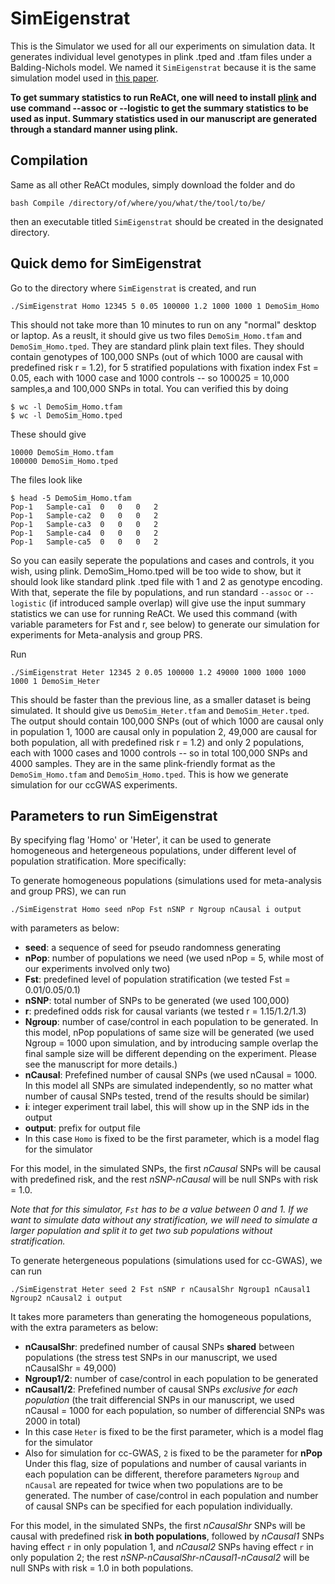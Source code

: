 # SimEigenstrat
This is the Simulator we used for all our experiments on simulation data. It generates individual level genotypes in plink .tped and .tfam files under a Balding-Nichols model. We named it `SimEigenstrat` because it is the same simulation model used in [this paper](https://www.nature.com/articles/ng1847).

**To get summary statistics to run ReACt, one will need to install [plink](https://www.cog-genomics.org/plink/) and use command --assoc or --logistic to get the summary statistics to be used as input. Summary statistics used in our manuscript are generated through a standard manner using plink.**

## Compilation
Same as all other ReACt modules, simply download the folder and do 
```
bash Compile /directory/of/where/you/what/the/tool/to/be/
```
then an executable titled `SimEigenstrat` should be created in the designated directory.

## Quick demo for SimEigenstrat
Go to the directory where `SimEigenstrat` is created, and run 
```
./SimEigenstrat Homo 12345 5 0.05 100000 1.2 1000 1000 1 DemoSim_Homo
```
This should not take more than 10 minutes to run on any "normal" desktop or laptop. As a reuslt, it should give us two files 
`DemoSim_Homo.tfam` and `DemoSim_Homo.tped`. They are standard plink plain text files. They should contain genotypes of 100,000 SNPs (out of which 1000 are causal with predefined risk r = 1.2), for 5 stratified populations with fixation index Fst = 0.05, each with 1000 case and 1000 controls -- so 1000*2*5 = 10,000 samples,a and 100,000 SNPs in total. You can verified this by doing
```
$ wc -l DemoSim_Homo.tfam
$ wc -l DemoSim_Homo.tped
```
These should give 
```
10000 DemoSim_Homo.tfam
100000 DemoSim_Homo.tped
```
The files look like
```
$ head -5 DemoSim_Homo.tfam
Pop-1	Sample-ca1	0	0	0	2
Pop-1	Sample-ca2	0	0	0	2
Pop-1	Sample-ca3	0	0	0	2
Pop-1	Sample-ca4	0	0	0	2
Pop-1	Sample-ca5	0	0	0	2
```
So you can easily seperate the populations and cases and controls, it you wish, using plink. DemoSim_Homo.tped will be too wide to show, but it should look like standard plink .tped file with 1 and 2 as genotype encoding. With that, seperate the file by populations, and run standard `--assoc` or `--logistic` (if introduced sample overlap) will give use the input summary statistics we can use for running ReACt. We used this command (with variable parameters for Fst and r, see below) to generate our simulation for experiments for Meta-analysis and group PRS.

Run 
```
./SimEigenstrat Heter 12345 2 0.05 100000 1.2 49000 1000 1000 1000 1000 1 DemoSim_Heter
```
This should be faster than the previous line, as a smaller dataset is being simulated. It should give us `DemoSim_Heter.tfam` and `DemoSim_Heter.tped`. The output should contain 100,000 SNPs (out of which 1000 are causal only in population 1, 1000 are causal only in population 2, 49,000 are causal for both population, all with predefined risk r = 1.2) and only 2 populations, each with 1000 cases and 1000 controls -- so in total 100,000 SNPs and 4000 samples. They are in the same plink-friendly format as the `DemoSim_Homo.tfam` and `DemoSim_Homo.tped`. This is how we generate simulation for our ccGWAS experiments. 

## Parameters to run SimEigenstrat
By specifying flag 'Homo' or 'Heter', it can be used to generate homogeneous and hetergeneous populations, under different level of population stratification. More specifically:

To generate homogeneous populations (simulations used for meta-analysis and group PRS), we can run 
```
./SimEigenstrat Homo seed nPop Fst nSNP r Ngroup nCausal i output
```
with parameters as below:
* **seed**: a sequence of seed for pseudo randomness generating
* **nPop**: number of populations we need (we used nPop = 5, while most of our experiments involved only two)
* **Fst**: predefined level of population stratification (we tested Fst = 0.01/0.05/0.1)
* **nSNP**: total number of SNPs to be generated (we used 100,000)
* **r**: predefined odds risk for causal variants (we tested r = 1.15/1.2/1.3)
* **Ngroup**: number of case/control in each population to be generated. In this model, nPop populations of same size will be generated (we used Ngroup = 1000 upon simulation, and by introducing sample overlap the final sample size will be different depending on the experiment. Please see the manuscript for more details.)
* **nCausal**: Prefefined number of causal SNPs (we used nCausal = 1000. In this model all SNPs are simulated independently, so no matter what number of causal SNPs tested, trend of the results should be similar)
* **i**: integer experiment trail label, this will show up in the SNP ids in the output
* **output**: prefix for output file
* In this case `Homo` is fixed to be the first parameter, which is a model flag for the simulator

For this model, in the simulated SNPs, the first _nCausal_ SNPs will be causal with predefined risk, and the rest _nSNP-nCausal_ will be null SNPs with risk = 1.0.

_Note that for this simulator, `Fst` has to be a value between 0 and 1. If we want to simulate data without any stratification, we will need to simulate a larger population and split it to get two sub populations without stratification._

To generate hetergeneous populations (simulations used for cc-GWAS), we can run 
```
./SimEigenstrat Heter seed 2 Fst nSNP r nCausalShr Ngroup1 nCausal1 Ngroup2 nCausal2 i output
```
It takes more parameters than generating the homogeneous populations, with the extra parameters as below:
* **nCausalShr**: predefined number of causal SNPs **shared** between populations (the stress test SNPs in our manuscript, we used nCausalShr = 49,000)
* **Ngroup1/2**: number of case/control in each population to be generated
* **nCausal1/2**: Prefefined number of causal SNPs _exclusive for each population_ (the trait differencial SNPs in our manuscript, we used nCausal = 1000 for each population, so number of differencial SNPs was 2000 in total)
* In this case `Heter` is fixed to be the first parameter, which is a model flag for the simulator
* Also for simulation for cc-GWAS, `2` is fixed to be the parameter for **nPop**
Under this flag, size of populations and number of causal variants in each population can be different, therefore parameters `Ngroup` and `nCausal` are repeated for twice when two populations are to be generated. The number of case/control in each population and number of causal SNPs can be specified for each population individually.

For this model, in the simulated SNPs, the first _nCausalShr_ SNPs will be causal with predefined risk **in both populations**, followed by _nCausal1_ SNPs having effect `r` in only population 1,  and _nCausal2_ SNPs having effect `r` in only population 2; the rest _nSNP-nCausalShr-nCausal1-nCausal2_ will be null SNPs with risk = 1.0 in both populations.



